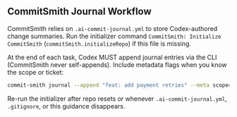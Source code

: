 ## CommitSmith Journal Workflow
<!-- slug: commitsmith-journal-workflow -->

CommitSmith relies on `.ai-commit-journal.yml` to store Codex-authored change summaries. Run the initializer command `CommitSmith: Initialize CommitSmith` (`commitSmith.initializeRepo`) if this file is missing.

At the end of each task, Codex MUST append journal entries via the CLI (CommitSmith never self-appends). Include metadata flags when you know the scope or ticket:
```bash
commit-smith journal --append "feat: add payment retries" --meta scope=payments --meta ticket=T123
```

Re-run the initializer after repo resets or whenever `.ai-commit-journal.yml`, `.gitignore`, or this guidance disappears.
